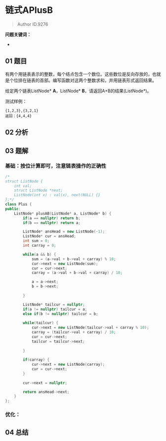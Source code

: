 # 链式APlusB
> Author ID.9276 

**问题关键词：**

- 

## 01 题目

有两个用链表表示的整数，每个结点包含一个数位。这些数位是反向存放的，也就是个位排在链表的首部。编写函数对这两个整数求和，并用链表形式返回结果。

给定两个链表ListNode* **A**，ListNode* **B**，请返回A+B的结果(ListNode*)。

测试样例：

```
{1,2,3},{3,2,1}
返回：{4,4,4}
```

## 02 分析



## 03 题解

### 基础：按位计算即可，注意链表操作的正确性

```c++
/*
struct ListNode {
    int val;
    struct ListNode *next;
    ListNode(int x) : val(x), next(NULL) {}
};*/
class Plus {
public:
    ListNode* plusAB(ListNode* a, ListNode* b) {
        if(a == nullptr) return b;
        if(b == nullptr) return a;

        ListNode* ansHead = new ListNode(-1);
        ListNode* cur = ansHead;
        int sum = 0;
        int carray = 0;

        while(a && b) {
            sum = (a->val + b->val + carray) % 10;
            cur->next = new ListNode(sum);
            cur = cur->next;
            carray = (a->val + b->val + carray) / 10;

            a = a->next;
            b = b->next;
            
        }

        ListNode* tailcur = nullptr;
        if(a != nullptr) tailcur = a;
        else if(b != nullptr) tailcur = b;
        
        while(tailcur) {
            cur->next = new ListNode(tailcur->val + carray % 10);
            carray = (tailcur->val + carray) / 10;
            cur = cur->next;
            tailcur = tailcur->next;
            
        }
        
        if(carray) {
            cur->next = new ListNode(carray);
            cur = cur->next;
        }
        
        cur->next = nullptr;

        return ansHead->next;
    }
};
```



### 优化：



## 04 总结

